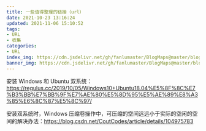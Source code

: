 ```yaml
---
title: 一些值得整理的链接（url）
date: 2021-10-23 13:16:24
updated: 2021-11-06 15:10:52
tags:
- URL
- 收集
categories:
- URL
index_img: https://cdn.jsdelivr.net/gh/fanlumaster/BlogMaps@master/blogs/pictures/20211023132351.png
banner_img: https://cdn.jsdelivr.net/gh/fanlumaster/BlogMaps@master/blogs/pictures/20211023132351.png
---
```


安装 Windows 和 Ubuntu 双系统：<https://regulus.cc/2019/10/05/Windows10+Ubuntu18.04%E5%8F%8C%E7%B3%BB%E7%BB%9F%E7%AE%80%E5%8D%95%E5%AE%89%E8%A3%85%E6%8C%87%E5%8C%97/>

安装双系统时，Windows 压缩卷操作中，可压缩的空间远远小于实际的空闲的空间的解决办法：<https://blog.csdn.net/CoutCodes/article/details/104975783>